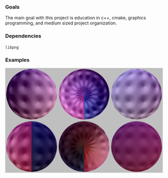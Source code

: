### Goals
The main goal with this project is education in c++, cmake, graphics programming, 
and medium sized project organization.

### Dependencies
`libpng`

### Examples
![example 1](https://github.com/nickbhorton/beamburst/blob/main/resources/example1.png?raw=true)

